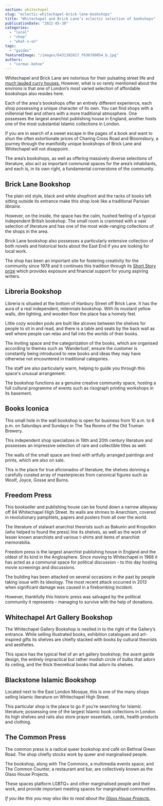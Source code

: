 ```yaml
---
section: whitechapel
slug: "eclectic-whitechapel-brick-lane-bookshops"
title: "Whitechapel and Brick Lane’s eclectic selection of bookshops"
publicationDate: "2022-05-30"
categories: 
  - "local"
  - "shop"
  - "what-s-on"
tags: 
  - "guides"
featuredImage: "/images/6431382617_f636709054_b.jpg"
authors: 
  - "cormac-kehoe"
---
```


Whitechapel and Brick Lane are notorious for their pulsating street life and [much lauded curry houses.](https://whitechapellondon.co.uk/trip-through-banglatown/) However, what is so rarely mentioned about the environs is that one of London’s most varied selection of affordable bookshops also resides here.

Each of the area's bookshops offer an entirely different experience, each shop possessing a unique character of its own. You can find shops with a millennial feel and others with a more traditional atmosphere. One possesses the largest anarchist publishing house in England, another hosts one of the most substantial Islamic collections in London. 

If you are in search of a sweet escape in the pages of a book and want to shun the often extortionate prices of Charing Cross Road and Bloomsbury, a journey through the manifoldly unique bookshops of Brick Lane and Whitechapel will not disappoint.

The area’s bookshops, as well as offering massively diverse selections of literature, also act as important communal spaces for the area’s inhabitants, and each is, in its own right, a fundamental cornerstone of the community.

## **Brick Lane Bookshop**

The plain old style, black and white shopfront and the racks of books left sitting outside its entrance make this shop look like a traditional Parisian _librairie_.

However, on the inside, the space has the calm, hushed feeling of a typical independent British bookshop. The small room is crammed with a vast selection of literature and has one of the most wide-ranging collections of the shops in the area. 

Brick Lane bookshop also possesses a particularly extensive collection of both novels and historical texts about the East End if you are looking for local work.

The shop has been an important site for fostering creativity for the community since 1978 and it continues this tradition through its [Short Story prize](https://bricklanebookshop.org/2022-short-story-prize/) which provides exposure and financial support for young aspiring writers. 

## **Libreria Bookshop**

Libreria is situated at the bottom of Hanbury Street off Brick Lane. It has the aura of a real independent, milennials bookshop. With its mustard yellow walls, dim lighting, and wooden floor the place has a homely feel.

Little cozy wooden pods are built like alcoves between the shelves for people to sit in and read, and there is a table and seats by the back wall as well where people can relax and fall into the worlds of their books.

The inviting space and the categorization of the books, which are organised according to themes such as ‘Wanderlust’, ensure the customer is constantly being introduced to new books and ideas they may have otherwise not encountered in traditional categories. 

The staff are also particularly warm, helping to guide you through this space's unusual arrangement.

The bookshop functions as a genuine creative community space, hosting a full cultural programme of events such as risograph printing workshops in its basement.

## **Books Iconica**

This small hole in the wall bookshop is open for business from 10 a.m. to 6 p.m. on Saturdays and Sundays in The Tea Rooms of the Old Truman Brewery.

This independent shop specializes in 19th and 20th century literature and possesses an impressive selection of rare and collectible titles as well.

The walls of the small space are lined with artfully arranged paintings and prints, which are also on sale.

This is the place for true aficionados of literature, the shelves donning a carefully curated array of masterpieces from canonical figures such as Woolf, Joyce, Gosse and Burns. 

## **Freedom Press**

This bookseller and publishing house can be found down a narrow alleyway off 84 Whitechapel High Street. Its walls are shrines to Anarchism, covered in revolutionary pamphlets, papers and posters from all over the world.

The literature of stalwart anarchist theorists such as Bakunin and Kropotkin (who helped to found the press) line its shelves, as well as the work of lesser known anarchists and various t-shirts and items of anarchist memorabilia. 

Freedom press is the largest anarchist publishing house in England and the oldest of its kind in the Anglosphere. Since moving to Whitechapel in 1968 it has acted as a communal space for political discussion - to this day hosting movie screenings and discussions.

The building has been attacked on several occasions in the past by people taking issue with its ideology. The most recent attack occurred in 2013 when significant damage was caused in a firebombing incident. 

However, thankfully this historic press was salvaged by the political community it represents - managing to survive with the help of donations.

## **Whitechapel Art Gallery Bookshop**

The Whitechapel Gallery Bookshop is nestled in to the right of the Gallery’s entrance. While selling illustrated books, exhibition catalogues and art-inspired gifts its shelves are chiefly stacked with books by cultural theorists and aesthetes. 

This space has the typical feel of an art gallery bookshop; the avant garde design, the entirely impractical but rather modish circle of bulbs that adorn its ceiling, and the thick theoretical books that adorn its shelves.

## **Blackstone Islamic Bookshop**

Located next to the East London Mosque, this is one of the many shops selling Islamic literature on Whitechapel High Street. 

This particular shop is the place to go if you’re searching for Islamic literature; possessing one of the largest Islamic book collections in London. Its high shelves and rails also store prayer essentials, cards, health products and clothing. 

## **The Common Press**

The common press is a radical queer bookshop and café on Bethnal Green Road. The shop chiefly stocks work by queer and marginalised people. 

The bookshop, along with The Commons, a multimedia events space; and The Common Counter, a restaurant and bar, are collectively known as the Glass House Projects.

These spaces platform LGBTQ+ and other marginalised people and their work, and provide important meeting spaces for marginalised communities.

_If you like this you may also like to read about the [Glass House Projects.](https://bethnalgreenlondon.co.uk/glasshouse-queer-shop-brick-lane/)_

[](https://bethnalgreenlondon.co.uk/glasshouse-queer-shop-brick-lane/)
